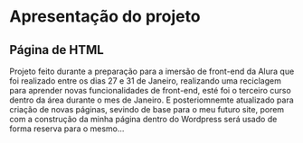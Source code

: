 # Apresentação do projeto
## Página de HTML
Projeto feito durante a preparação para a imersão de front-end da Alura que foi realizado entre os dias 27 e 31 de Janeiro, realizando uma reciclagem para aprender novas funcionalidades de front-end, esté foi o terceiro curso dentro da área durante o mes de Janeiro.
E posteriomnemte atualizado para criação de novas páginas, sevindo de base para o meu futuro site, porem com a construção da minha página dentro do Wordpress será usado de forma reserva para o mesmo...
